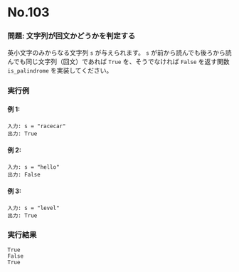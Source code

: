 # No.103

### 問題: 文字列が回文かどうかを判定する

英小文字のみからなる文字列 `s` が与えられます。
`s` が前から読んでも後ろから読んでも同じ文字列（回文）であれば `True` を、そうでなければ `False` を返す関数 `is_palindrome` を実装してください。

### 実行例

#### 例 1:

```
入力: s = "racecar"
出力: True
```

#### 例 2:

```
入力: s = "hello"
出力: False
```

#### 例 3:

```
入力: s = "level"
出力: True
```

### 実行結果

```text
True
False
True
```
